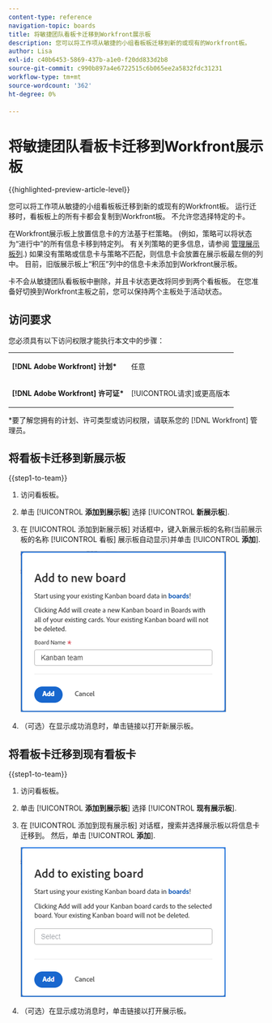 ```yaml
---
content-type: reference
navigation-topic: boards
title: 将敏捷团队看板卡迁移到Workfront展示板
description: 您可以将工作项从敏捷的小组看板板迁移到新的或现有的Workfront板。
author: Lisa
exl-id: c40b6453-5869-437b-a1e0-f20dd833d2b8
source-git-commit: c990b897a4e6722515c6b065ee2a5832fdc31231
workflow-type: tm+mt
source-wordcount: '362'
ht-degree: 0%

---
```


# 将敏捷团队看板卡迁移到Workfront展示板

{{highlighted-preview-article-level}}

您可以将工作项从敏捷的小组看板板迁移到新的或现有的Workfront板。 运行迁移时，看板板上的所有卡都会复制到Workfront板。 不允许您选择特定的卡。

在Workfront展示板上放置信息卡的方法基于栏策略。 (例如，策略可以将状态为“进行中”的所有信息卡移到特定列。 有关列策略的更多信息，请参阅 [管理展示板列](/help/quicksilver/agile/get-started-with-boards/manage-board-columns.md).) 如果没有策略或信息卡与策略不匹配，则信息卡会放置在展示板最左侧的列中。 目前，旧版展示板上“积压”列中的信息卡未添加到Workfront展示板。

卡不会从敏捷团队看板板中删除，并且卡状态更改将同步到两个看板板。 在您准备好切换到Workfront主板之前，您可以保持两个主板处于活动状态。

## 访问要求

您必须具有以下访问权限才能执行本文中的步骤：

<table style="table-layout:auto">
 <col>
 </col>
 <col>
 </col>
 <tbody>
  <tr>
   <td role="rowheader"><strong>[!DNL Adobe Workfront] 计划*</strong></td>
   <td> <p>任意</p> </td>
  </tr>
  <tr>
   <td role="rowheader"><strong>[!DNL Adobe Workfront] 许可证*</strong></td>
   <td> <p>[!UICONTROL请求]或更高版本</p> </td>
  </tr>
 </tbody>
</table>

&#42;要了解您拥有的计划、许可类型或访问权限，请联系您的 [!DNL Workfront] 管理员。

## 将看板卡迁移到新展示板

{{step1-to-team}}

1. 访问看板板。
1. 单击 [!UICONTROL **添加到展示板**] 选择 [!UICONTROL **新展示板**].
1. 在 [!UICONTROL 添加到新展示板] 对话框中，键入新展示板的名称(当前展示板的名称 [!UICONTROL 看板] 展示板自动显示)并单击 [!UICONTROL **添加**].

   ![将看板卡添加到新展示板](assets/add-kanban-cards-to-new-board-dialog.png)

1. （可选）在显示成功消息时，单击链接以打开新展示板。

## 将看板卡迁移到现有看板卡

{{step1-to-team}}

1. 访问看板板。
1. 单击 [!UICONTROL **添加到展示板**] 选择 [!UICONTROL **现有展示板**].
1. 在 [!UICONTROL 添加到现有展示板] 对话框，搜索并选择展示板以将信息卡迁移到。 然后，单击 [!UICONTROL **添加**].

   ![将看板卡添加到现有展示板](assets/add-kanban-cards-to-existing-board-dialog.png)

1. （可选）在显示成功消息时，单击链接以打开展示板。
